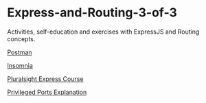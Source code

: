 # Express-and-Routing-3-of-3
Activities, self-education and exercises with ExpressJS and Routing concepts.


[Postman](https://www.getpostman.com/)

[Insomnia](https://insomnia.rest/)

[Pluralsight Express Course](https://www.pluralsight.com/courses/code-school-building-blocks-of-express-js)

[Privileged Ports Explanation](https://stackoverflow.com/questions/10182798/why-are-ports-below-1024-privileged)
